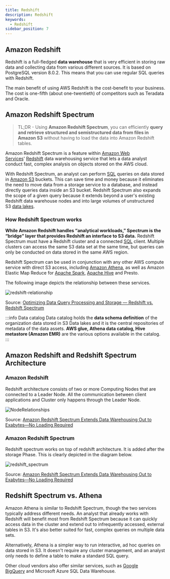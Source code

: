 ```yaml
---
title: Redshift
description: Redshift
keywords:
  - Redshift
sidebar_position: 7
---
```


## Amazon Redshift

Redshift is a full-fledged **data warehouse** that is very efficient in storing raw data and collecting data from various different sources. It is based on PostgreSQL version 8.0.2. This means that you can use regular SQL queries with Redshift.

The main benefit of using AWS Redshift is the cost-benefit to your business. The cost is one-fifth (about one-twentieth) of competitors such as Teradata and Oracle. 

## Amazon Redshift Spectrum

> TL;DR - Using **Amazon Redshift Spectrum**, you can efficiently **query and retrieve structured and semistructured data from files in Amazon S3** without having to load the data into Amazon Redshift tables.

Amazon Redshift Spectrum is a feature within [Amazon Web Services](https://www.techtarget.com/searchaws/definition/Amazon-Web-Services)' [Redshift](https://www.techtarget.com/searchaws/definition/Amazon-RedShift) data warehousing service that lets a data analyst conduct fast, complex analysis on objects stored on the AWS cloud.

With Redshift Spectrum, an analyst can perform [SQL](https://searchsqlserver.techtarget.com/definition/SQL) queries on data stored in [Amazon S3](https://www.techtarget.com/searchaws/definition/Amazon-Simple-Storage-Service-Amazon-S3) buckets. This can save time and money because it eliminates the need to move data from a storage service to a database, and instead directly queries data inside an S3 bucket. Redshift Spectrum also expands the scope of a given query because it extends beyond a user's existing Redshift data warehouse nodes and into large volumes of unstructured S3 [data lakes](https://www.techtarget.com/searchaws/definition/data-lake).

### How Redshift Spectrum works

**While Amazon Redshift handles “analytical workloads,” Spectrum is the “bridge” layer that provides Redshift an interface to S3 data.** Redshift Spectrum must have a Redshift cluster and a connected [SQL](https://searchsqlserver.techtarget.com/definition/SQL) client. Multiple clusters can access the same S3 data set at the same time, but queries can only be conducted on data stored in the same AWS region.

Redshift Spectrum can be used in conjunction with any other AWS compute service with direct S3 access, including [Amazon Athena](https://www.techtarget.com/searchaws/definition/Amazon-Athena), as well as Amazon Elastic Map Reduce for [Apache Spark](https://www.techtarget.com/searchdatamanagement/definition/Apache-Spark), [Apache Hive](https://www.techtarget.com/searchdatamanagement/definition/Apache-Hive) and Presto.

The following image depicts the relationship between these services.

![redshift-relationship](/img/aws/database/redshift-relationship.png)

Source: [Optimizing Data Query Processing and Storage — Redshift vs. Redshift Spectrum](https://medium.com/pepperfry-tech/optimizing-data-query-processing-and-storage-redshift-vs-redshift-spectrum-733a04a99372)

:::info Data catalog
Data catalog holds the **data schema definition** of the organization data stored in S3 Data lakes and it is the central repositories of metadata of the data assets. **AWS glue, Athena data catalog, Hive metastore (Amazon EMR)** are the various options available in the catalog.
:::
## Amazon Redshift and Redshift Spectrum Architecture
### Amazon Redshift

Redshift architecture consists of two or more Computing Nodes that are connected to a Leader Node. All the communication between client applications and Cluster only happens through the Leader Node.

![NodeRelationships](/img/aws/database/02-NodeRelationships.png)

Source: [Amazon Redshift Spectrum Extends Data Warehousing Out to Exabytes—No Loading Required](https://docs.aws.amazon.com/redshift/latest/dg/images/02-NodeRelationships.png)

### Amazon Redshift Spectrum

Redshift spectrum works on top of redshift architecture. It is added after the storage Phase. This is clearly depicted in the diagram below.

![redshift_spectrum](/img/aws/database/redshift_spectrum.gif)

Source: [Amazon Redshift Spectrum Extends Data Warehousing Out to Exabytes—No Loading Required](https://aws.amazon.com/blogs/big-data/amazon-redshift-spectrum-extends-data-warehousing-out-to-exabytes-no-loading-required/)

## Redshift Spectrum vs. Athena

Amazon Athena is similar to Redshift Spectrum, though the two services typically address different needs. An analyst that already works with Redshift will benefit most from Redshift Spectrum because it can quickly access data in the cluster and extend out to infrequently accessed, external tables in S3. It's also better suited for fast, complex queries on multiple data sets.

Alternatively, Athena is a simpler way to run interactive, ad hoc queries on data stored in S3. It doesn't require any cluster management, and an analyst only needs to define a table to make a standard SQL query.

Other cloud vendors also offer similar services, such as [Google BigQuery](https://www.techtarget.com/searchdatamanagement/definition/Google-BigQuery) and Microsoft Azure SQL Data Warehouse.
